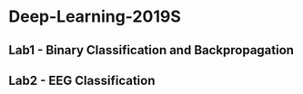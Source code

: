 # Deep-Learning-2019S

## Lab1 - Binary Classification and Backpropagation
## Lab2 - EEG Classification
